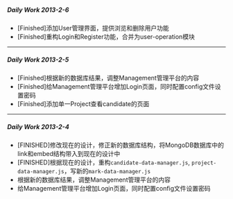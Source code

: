 ##### Daily Work 2013-2-6

+ [Finished]添加User管理界面，提供浏览和删除用户功能
+ [Finished]重构Login和Register功能，合并为user-operation模块

***************************

##### Daily Work 2013-2-5

+ [Finished]根据新的数据库结果，调整Management管理平台的内容
+ [Finished]给Management管理平台增加Login页面，同时配置config文件设置密码
+ [Finished]添加单一Project查看candidate的页面

***************************

##### Daily Work 2013-2-4

+ [FINISHED]修改现在的设计，修正新的数据库结构，将MongoDB数据库中的link和embed结构带入到现在的设计中
+ [FINISHED]根据现在的设计，重构`candidate-data-manager.js`, `project-data-manager.js`，写新的`mark-data-manager.js`
+ 根据新的数据库结果，调整Management管理平台的内容
+ 给Management管理平台增加Login页面，同时配置config文件设置密码
